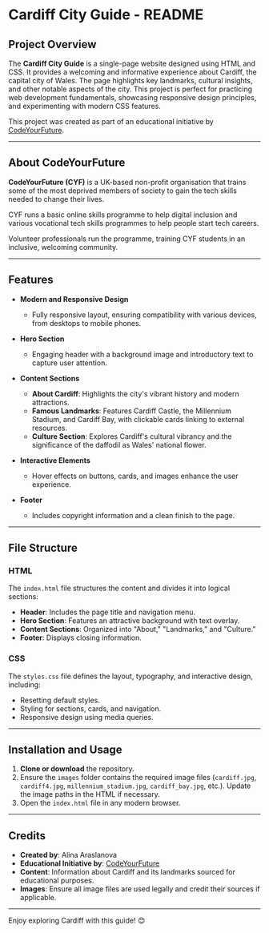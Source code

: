 
# Cardiff City Guide - README  

## Project Overview  
The **Cardiff City Guide** is a single-page website designed using HTML and CSS. It provides a welcoming and informative experience about Cardiff, the capital city of Wales. The page highlights key landmarks, cultural insights, and other notable aspects of the city. This project is perfect for practicing web development fundamentals, showcasing responsive design principles, and experimenting with modern CSS features.  

This project was created as part of an educational initiative by [CodeYourFuture](https://codeyourfuture.io/).  

---

## About CodeYourFuture  
**CodeYourFuture (CYF)** is a UK-based non-profit organisation that trains some of the most deprived members of society to gain the tech skills needed to change their lives.  

CYF runs a basic online skills programme to help digital inclusion and various vocational tech skills programmes to help people start tech careers.  

Volunteer professionals run the programme, training CYF students in an inclusive, welcoming community.  

---

## Features  
- **Modern and Responsive Design**  
  - Fully responsive layout, ensuring compatibility with various devices, from desktops to mobile phones.  

- **Hero Section**  
  - Engaging header with a background image and introductory text to capture user attention.  

- **Content Sections**  
  - **About Cardiff**: Highlights the city's vibrant history and modern attractions.  
  - **Famous Landmarks**: Features Cardiff Castle, the Millennium Stadium, and Cardiff Bay, with clickable cards linking to external resources.  
  - **Culture Section**: Explores Cardiff's cultural vibrancy and the significance of the daffodil as Wales' national flower.  

- **Interactive Elements**  
  - Hover effects on buttons, cards, and images enhance the user experience.  

- **Footer**  
  - Includes copyright information and a clean finish to the page.  

---

## File Structure  
### **HTML**  
The `index.html` file structures the content and divides it into logical sections:  
- **Header**: Includes the page title and navigation menu.  
- **Hero Section**: Features an attractive background with text overlay.  
- **Content Sections**: Organized into "About," "Landmarks," and "Culture."  
- **Footer**: Displays closing information.  

### **CSS**  
The `styles.css` file defines the layout, typography, and interactive design, including:  
- Resetting default styles.  
- Styling for sections, cards, and navigation.  
- Responsive design using media queries.  

---

## Installation and Usage  
1. **Clone or download** the repository.  
2. Ensure the `images` folder contains the required image files (`cardiff.jpg`, `cardiff4.jpg`, `millennium_stadium.jpg`, `cardiff_bay.jpg`, etc.). Update the image paths in the HTML if necessary.  
3. Open the `index.html` file in any modern browser.  

---

## Credits  
- **Created by**: Alina Araslanova  
- **Educational Initiative by**: [CodeYourFuture](https://codeyourfuture.io/)  
- **Content**: Information about Cardiff and its landmarks sourced for educational purposes.  
- **Images**: Ensure all image files are used legally and credit their sources if applicable.  

---

Enjoy exploring Cardiff with this guide! 😊
